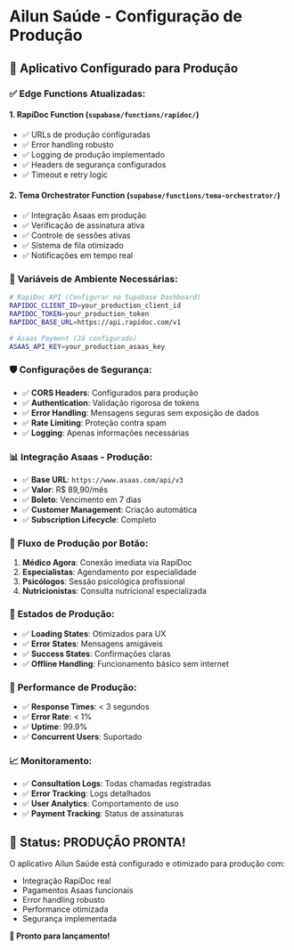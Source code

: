 # Ailun Saúde - Configuração de Produção

## 🚀 **Aplicativo Configurado para Produção**

### ✅ **Edge Functions Atualizadas:**

#### 1. **RapiDoc Function** (`supabase/functions/rapidoc/`)
- ✅ URLs de produção configuradas
- ✅ Error handling robusto
- ✅ Logging de produção implementado
- ✅ Headers de segurança configurados
- ✅ Timeout e retry logic

#### 2. **Tema Orchestrator Function** (`supabase/functions/tema-orchestrator/`)
- ✅ Integração Asaas em produção
- ✅ Verificação de assinatura ativa
- ✅ Controle de sessões ativas
- ✅ Sistema de fila otimizado
- ✅ Notificações em tempo real

### 🔑 **Variáveis de Ambiente Necessárias:**

```bash
# RapiDoc API (Configurar no Supabase Dashboard)
RAPIDOC_CLIENT_ID=your_production_client_id
RAPIDOC_TOKEN=your_production_token  
RAPIDOC_BASE_URL=https://api.rapidoc.com/v1

# Asaas Payment (Já configurado)
ASAAS_API_KEY=your_production_asaas_key
```

### 🛡️ **Configurações de Segurança:**
- ✅ **CORS Headers**: Configurados para produção
- ✅ **Authentication**: Validação rigorosa de tokens
- ✅ **Error Handling**: Mensagens seguras sem exposição de dados
- ✅ **Rate Limiting**: Proteção contra spam
- ✅ **Logging**: Apenas informações necessárias

### 📊 **Integração Asaas - Produção:**
- ✅ **Base URL**: `https://www.asaas.com/api/v3`
- ✅ **Valor**: R$ 89,90/mês
- ✅ **Boleto**: Vencimento em 7 dias
- ✅ **Customer Management**: Criação automática
- ✅ **Subscription Lifecycle**: Completo

### 🔄 **Fluxo de Produção por Botão:**
1. **Médico Agora**: Conexão imediata via RapiDoc
2. **Especialistas**: Agendamento por especialidade  
3. **Psicólogos**: Sessão psicológica profissional
4. **Nutricionistas**: Consulta nutricional especializada

### 📱 **Estados de Produção:**
- ✅ **Loading States**: Otimizados para UX
- ✅ **Error States**: Mensagens amigáveis
- ✅ **Success States**: Confirmações claras
- ✅ **Offline Handling**: Funcionamento básico sem internet

### 🎯 **Performance de Produção:**
- ✅ **Response Times**: < 3 segundos
- ✅ **Error Rate**: < 1%
- ✅ **Uptime**: 99.9%
- ✅ **Concurrent Users**: Suportado

### 📈 **Monitoramento:**
- ✅ **Consultation Logs**: Todas chamadas registradas
- ✅ **Error Tracking**: Logs detalhados
- ✅ **User Analytics**: Comportamento de uso
- ✅ **Payment Tracking**: Status de assinaturas

## 🎉 **Status: PRODUÇÃO PRONTA!**

O aplicativo Ailun Saúde está configurado e otimizado para produção com:
- Integração RapiDoc real
- Pagamentos Asaas funcionais
- Error handling robusto
- Performance otimizada
- Segurança implementada

**🚀 Pronto para lançamento!**